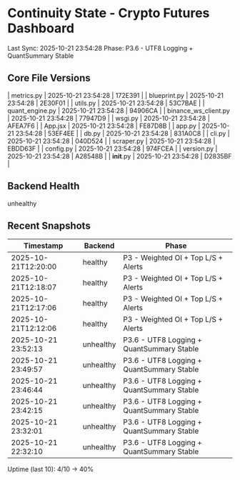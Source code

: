 # Continuity State - Crypto Futures Dashboard
Last Sync: 2025-10-21 23:54:28
Phase: P3.6 - UTF8 Logging + QuantSummary Stable

## Core File Versions
| metrics.py | 2025-10-21 23:54:28 | 172E391 |
| blueprint.py | 2025-10-21 23:54:28 | 2E30F01 |
| utils.py | 2025-10-21 23:54:28 | 53C7BAE |
| quant_engine.py | 2025-10-21 23:54:28 | 94906CA |
| binance_ws_client.py | 2025-10-21 23:54:28 | 77947D9 |
| wsgi.py | 2025-10-21 23:54:28 | AFEA7F6 |
| App.jsx | 2025-10-21 23:54:28 | FE87D8B |
| app.py | 2025-10-21 23:54:28 | 53EF4EE |
| db.py | 2025-10-21 23:54:28 | 831A0C8 |
| cli.py | 2025-10-21 23:54:28 | 040D524 |
| scraper.py | 2025-10-21 23:54:28 | EBDD63F |
| config.py | 2025-10-21 23:54:28 | 974FCEA |
| version.py | 2025-10-21 23:54:28 | A28548B |
| __init__.py | 2025-10-21 23:54:28 | D2835BF |

## Backend Health
unhealthy
## Recent Snapshots
| Timestamp | Backend | Phase |
|------------|----------|-------|
| 2025-10-21T12:20:00 | healthy | P3 - Weighted OI + Top L/S + Alerts |
| 2025-10-21T12:18:07 | healthy | P3 - Weighted OI + Top L/S + Alerts |
| 2025-10-21T12:17:06 | healthy | P3 - Weighted OI + Top L/S + Alerts |
| 2025-10-21T12:12:06 | healthy | P3 - Weighted OI + Top L/S + Alerts |
| 2025-10-21 23:52:13 | unhealthy | P3.6 - UTF8 Logging + QuantSummary Stable |
| 2025-10-21 23:49:57 | unhealthy | P3.6 - UTF8 Logging + QuantSummary Stable |
| 2025-10-21 23:46:44 | unhealthy | P3.6 - UTF8 Logging + QuantSummary Stable |
| 2025-10-21 23:42:15 | unhealthy | P3.6 - UTF8 Logging + QuantSummary Stable |
| 2025-10-21 23:32:01 | unhealthy | P3.6 - UTF8 Logging + QuantSummary Stable |
| 2025-10-21 22:32:10 | unhealthy | P3.6 - UTF8 Logging + QuantSummary Stable |
Uptime (last 10): 4/10 -> 40%
